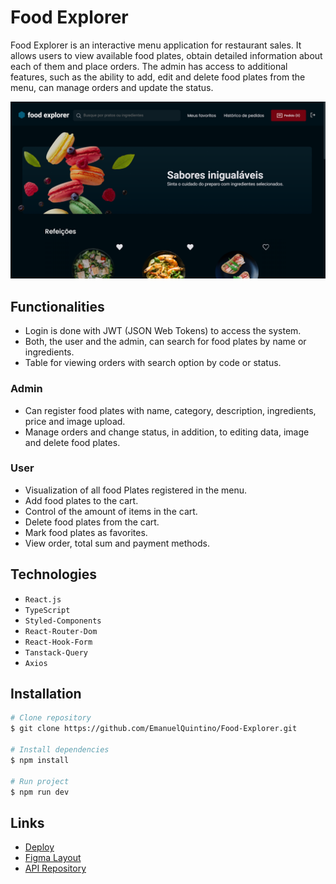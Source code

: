 # Food Explorer

Food Explorer is an interactive menu application for restaurant sales. It allows users to view available food plates, obtain detailed information about each of them and place orders. The admin has access to additional features, such as the ability to add, edit and delete food plates from the menu, can manage orders and update the status.

![Food Explorer](./public/images-layout/home.png)

## Functionalities

- Login is done with JWT (JSON Web Tokens) to access the system.
- Both, the user and the admin, can search for food plates by name or ingredients.
- Table for viewing orders with search option by code or status.

### Admin

- Can register food plates with name, category, description, ingredients, price and image upload.
- Manage orders and change status, in addition, to editing data, image and delete food plates.

### User

- Visualization of all food Plates registered in the menu.
- Add food plates to the cart.
- Control of the amount of items in the cart.
- Delete food plates from the cart.
- Mark food plates as favorites.
- View order, total sum and payment methods.

## Technologies

- `React.js`
- `TypeScript`
- `Styled-Components`
- `React-Router-Dom`
- `React-Hook-Form`
- `Tanstack-Query`
- `Axios`

## Installation

```bash
# Clone repository
$ git clone https://github.com/EmanuelQuintino/Food-Explorer.git

# Install dependencies
$ npm install

# Run project
$ npm run dev
```

## Links

- [Deploy](https://project-food-explorer.netlify.app/)
- [Figma Layout](<https://www.figma.com/design/06xz80VQse1BLnHEAAVdFz/food-explorer-v2-(Community)?node-id=201-1532&t=Yy7GZAjAhQVidg60-0>)
- [API Repository](https://github.com/EmanuelQuintino/Food-Explorer-API)
